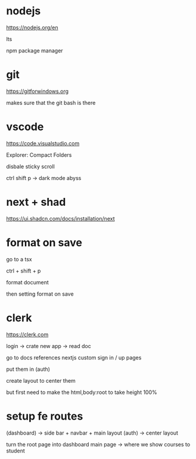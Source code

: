 # nodejs

https://nodejs.org/en

lts

npm package manager

# git

https://gitforwindows.org

makes sure that the git bash is there

# vscode

https://code.visualstudio.com

Explorer: Compact Folders

disbale sticky scroll

ctrl shift p -> dark mode abyss

# next + shad

https://ui.shadcn.com/docs/installation/next

# format on save

go to a tsx

ctrl + shift + p

format document 

then setting format on save

# clerk

https://clerk.com

login -> crate new app -> read doc

go to docs references nextjs custom sign in / up pages

put them in (auth)

create layout to center them

but first need to make the html,body:root to take height 100%

# setup fe routes

(dashboard) -> side bar + navbar + main layout
(auth) -> center layout

turn the root page into dashboard main page -> where we show courses to student